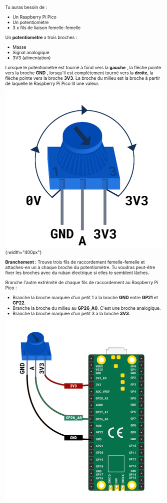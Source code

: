 Tu auras besoin de :

+ Un Raspberry Pi Pico
+ Un potentiomètre
+ 3 x fils de liaison femelle-femelle

Un **potentiomètre** a trois broches :
- Masse
- Signal analogique
- 3V3 (alimentation)

Lorsque le potentiomètre est tourné à fond vers la **gauche** , la flèche pointe vers la broche **GND** , lorsqu'il est complètement tourné vers la **droite**, la flèche pointe vers la broche **3V3**. La broche du milieu est la broche à partir de laquelle le Raspberry Pi Pico lit une valeur.

![Une illustration d'un potentiomètre.](images/potentiometer-illustration.png){:width="400px"}

**Branchement :** Trouve trois fils de raccordement femelle-femelle et attaches-en un à chaque broche du potentiomètre. Tu voudras peut-être fixer les broches avec du ruban électrique si elles te semblent lâches.

Branche l'autre extrémité de chaque fils de raccordement au Raspberry Pi Pico :

+ Branche la broche marquée d'un petit 1 à la broche **GND** entre **GP21** et **GP22**.
+ Branche la broche du milieu au **GP26_A0**. C'est une broche analogique.
+ Branche la broche marquée d'un petit 3 à la broche **3V3**.

![Un potentiomètre relié à un Raspberry Pi Pico.](images/pot-diagram.png)